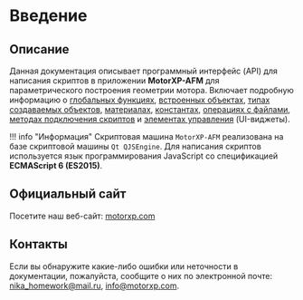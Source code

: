 # Введение

## Описание
Данная документация описывает программный интерфейс (API) для написания скриптов в приложении <span style="white-space: nowrap;">**MotorXP-AFM**</span> для параметрического построения геометрии мотора. Включает подробную информацию о [глобальных функциях](globalFuncs/index.md), [встроенных объектах](object/index.md), [типах создаваемых объектов](types/index.md), [материалах](), [константах](constants/index.md), [операциях с файлами](), [методах подключения скриптов]() и [элементах управления](widgets/index.md) (UI-виджеты).

!!! info "Информация"
    Скриптовая машина `MotorXP-AFM` реализована на базе скриптовой машины `Qt QJSEngine`.
    Для написания скриптов используется язык программирования JavaScript со спецификацией <b>ECMAScript 6 (ES2015)</b>.

## Официальный сайт
Посетите наш веб-сайт: <a href="https://motorxp.com" target="_blank">motorxp.com</a>

## Контакты
Если вы обнаружите какие-либо ошибки или неточности в документации, пожалуйста, сообщите о них по электронной почте: [nika_homework@mail.ru](mailto:nika_homework@mail.ru), [info@motorxp.com](mailto:info@motorxp.com).
